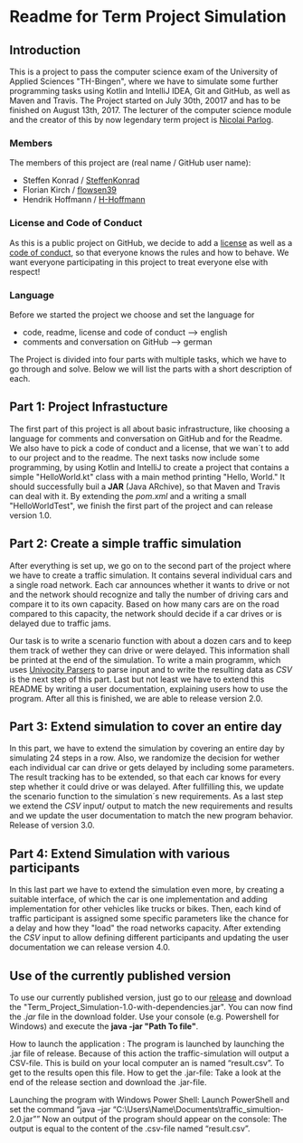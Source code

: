 # Readme for Term Project Simulation

## Introduction

This is a project to pass the computer science exam of the University of Applied Sciences "TH-Bingen", where we have to simulate some further programming tasks using Kotlin and IntelliJ IDEA, Git and GitHub, as well as Maven and Travis. The Project started on July 30th, 20017 and has to be finished on August 13th, 2017. The lecturer of the computer science module and the creator of this by now legendary term project is [Nicolai Parlog](https://github.com/nicolaiparlog).

### Members

The members of this project are (real name / GitHub user name):

- Steffen Konrad / [SteffenKonrad](https://github.com/SteffenKonrad)
- Florian Kirch / [flowsen39](https://github.com/flowsen39)
- Hendrik Hoffmann / [H-Hoffmann](https://github.com/H-Hoffmann)


### License and Code of Conduct

As this is a public project on GitHub, we decide to add a [license](https://github.com/SteffenKonrad/Term_Project_Simulation/blob/master/License.md) as well as a [code of conduct](https://github.com/SteffenKonrad/Term_Project_Simulation/blob/master/CodeOfConduct.md), so that everyone knows the rules and how to behave. We want everyone participating in this project to treat everyone else with respect!


### Language

Before we started the project we choose and set the language for 
- code, readme, license and code of conduct --> english
- comments and conversation on GitHub --> german

The Project is divided into four parts with multiple tasks, which we have to go through and solve. Below we will list the parts with a short description of each.

## Part 1: Project Infrastucture

The first part of this project is all about basic infrastructure, like choosing a language for comments and conversation on GitHub and for the Readme. We also have to pick a code of conduct and a license, that we wan´t to add to our project and to the readme. The next tasks now include some programming, by using Kotlin and IntelliJ to create a project that contains a simple "HelloWorld.kt" class with a main method printing "Hello, World." It should successfully buil a **JAR** (Java ARchive), so that Maven and Travis can deal with it. By extending the *pom.xml* and a writing a small "HelloWorldTest", we finish the first part of the project and can release version 1.0.


## Part 2: Create a simple traffic simulation

After everything is set up, we go on to the second part of the project where we have to create a traffic simulation. It contains several individual cars and a single road network. Each car announces whether it wants to drive or not and the network should recognize and tally the number of driving cars and compare it to its own capacity. Based on how many cars are on the road compared to this capacity, the network should decide if a car drives or is delayed due to traffic jams.

Our task is to write a scenario function with about a dozen cars and to keep them track of wether they can drive or were delayed. This information shall be printed at the end of the simulation. To write a main programm, which uses [Univocity Parsers](https://github.com/uniVocity/univocity-parsers) to parse input and to write the resulting data as *CSV* is the next step of this part. Last but not least we have to extend this README by writing a user documentation, explaining users how to use the program. After all this is finished, we are able to release version 2.0.


## Part 3: Extend simulation to cover an entire day

In this part, we have to extend the simulation by covering an entire day by simulating 24 steps in a row. Also, we randomize the decision for wether each individual car can drive or gets delayed by including some parameters. The result tracking has to be extended, so that each car knows for every step whether it could drive or was delayed. After fullfilling this, we update the scenario function to the simulation´s new requirements. As a last step we extend the *CSV* input/ output to match the new requirements and results and we update the user documentation to match the new program behavior. Release of version 3.0.


## Part 4: Extend Simulation with various participants

In this last part we have to extend the simulation even more, by creating a suitable interface, of which the car is one implementation and adding implementation for other vehicles like trucks or bikes. Then, each kind of traffic participant is assigned some specific parameters like the chance for a delay and how they "load" the road networks capacity. After extending the *CSV* input to allow defining different participants and updating the user documentation we can release version 4.0.


## Use of the currently published version

To use our currently published version, just go to our [release](https://github.com/SteffenKonrad/Term_Project_Simulation/releases) and download the "Term_Project_Simulation-1.0-with-dependencies.jar". 
You can now find the *.jar* file in the download folder. Use your console (e.g. Powershell for Windows) and execute the **java -jar "Path To file"**.

How to launch the application :
The program is launched by launching the .jar file of release. Because of this action the traffic-simulation will output a CSV-file. This is build on your local computer an is named “result.csv”. To get to the results open this file.
How to get the .jar-file:
Take a look at the end of the release section and download the .jar-file.

Launching the program with Windows Power Shell:
Launch PowerShell and set the command “java –jar “C:\Users\Name\Documents\traffic_simultion-2.0.jar””
Now an output of the program should appear on the console: The output is equal to the content of the .csv-file named “result.csv”.

